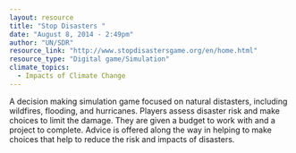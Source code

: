 ```yaml
---
layout: resource
title: "Stop Disasters "
date: "August 8, 2014 - 2:49pm"
author: "UN/SDR"
resource_link: "http://www.stopdisastersgame.org/en/home.html"
resource_type: "Digital game/Simulation"
climate_topics:
  - Impacts of Climate Change
---
```


A decision making simulation game focused on natural distasters, including wildfires, flooding, and hurricanes. Players assess disaster risk and make choices to limit the damage.  They are given a budget to work with and a project to complete.  Advice is offered along the way in helping to make choices that help to reduce the risk and impacts of disasters.
